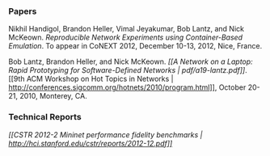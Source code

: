 ### Papers

Nikhil Handigol, Brandon Heller, Vimal Jeyakumar, Bob Lantz, and Nick McKeown. *Reproducible Network Experiments using Container-Based Emulation*. To appear in CoNEXT 2012, December 10-13, 2012, Nice, France.

Bob Lantz, Brandon Heller, and Nick McKeown. *[[A Network on a Laptop: Rapid Prototyping for Software-Defined Networks | pdf/a19-lantz.pdf]]*. [[9th ACM Workshop on Hot Topics in Networks | http://conferences.sigcomm.org/hotnets/2010/program.html]], October 20-21, 2010, Monterey, CA.


### Technical Reports

*[[CSTR 2012-2 Mininet performance fidelity benchmarks | http://hci.stanford.edu/cstr/reports/2012-12.pdf]]*
